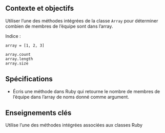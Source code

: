 ## Contexte et objectifs

Utiliser l’une des méthodes intégrées de la classe `Array` pour déterminer combien de membres de l’équipe sont dans l’array.

Indice :

``` {.ruby}
array = [1, 2, 3]

array.count
array.length
array.size
```

## Spécifications

- Écris une méthode dans Ruby qui retourne le nombre de membres de l’équipe dans l’array de noms donné comme argument.

## Enseignements clés

Utilise l’une des méthodes intégrées associées aux classes Ruby
